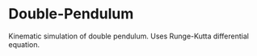 # Double-Pendulum
 Kinematic simulation of double pendulum. Uses Runge-Kutta differential equation.
